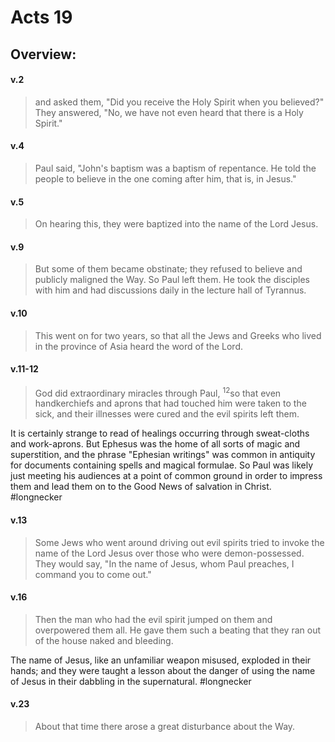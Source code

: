 # Acts 19

## Overview:


#### v.2
>and asked them, "Did you receive the Holy Spirit when you believed?" They answered, "No, we have not even heard that there is a Holy Spirit."

#### v.4
>Paul said, "John's baptism was a baptism of repentance. He told the people to believe in the one coming after him, that is, in Jesus."

#### v.5
>On hearing this, they were baptized into the name of the Lord Jesus.

#### v.9
>But some of them became obstinate; they refused to believe and publicly maligned the Way. So Paul left them. He took the disciples with him and had discussions daily in the lecture hall of Tyrannus.

#### v.10
>This went on for two years, so that all the Jews and Greeks who lived in the province of Asia heard the word of the Lord.

#### v.11-12
>God did extraordinary miracles through Paul, <sup>12</sup>so that even handkerchiefs and aprons that had touched him were taken to the sick, and their illnesses were cured and the evil spirits left them.

It is certainly strange to read of healings occurring through sweat-cloths and work-aprons. But Ephesus was the home of all sorts of magic and superstition, and the phrase "Ephesian writings" was common in antiquity for documents containing spells and magical formulae. So Paul was likely just meeting his audiences at a point of common ground in order to impress them and lead them on to the Good News of salvation in Christ.
#longnecker 

#### v.13
>Some Jews who went around driving out evil spirits tried to invoke the name of the Lord Jesus over those who were demon-possessed. They would say, "In the name of Jesus, whom Paul preaches, I command you to come out."

#### v.16
>Then the man who had the evil spirit jumped on them and overpowered them all. He gave them such a beating that they ran out of the house naked and bleeding.

The name of Jesus, like an unfamiliar weapon misused, exploded in their hands; and they were taught a lesson about the danger of using the name of Jesus in their dabbling in the supernatural.
#longnecker 

#### v.23
>About that time there arose a great disturbance about the Way.

